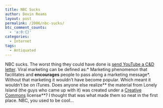 ```yaml
---
title: NBC Sucks
author: Devin Reams
layout: post
permalink: /2006/nbc-sucks/
btc_comment_counts:
  - 'a:0:{}'
categories:
  - Internet
tags:
  - Antiquated
---
```

NBC sucks. The worst thing they could have done is [send YouTube a C&#038;D letter][1]. Viral marketing can be defined as:* Marketing phenomenon that facilitates and **encourages** people to pass along a marketing message*. Without that marketing it wouldn&#8217;t have become popular. Which meant it wouldn&#8217;t be on iTunes. Does anyone else realize** the material from <span class="rss:item">Lonely Island (the guys who came up with it) was created under a <a href="http://creativecommons.org/licenses/by-nc-sa/2.0/">Creative Commons</a> license</span>**<span class="rss:item">? I thought that was what made them so neat in the first place. NBC, you used to be cool&#8230;</span>

 [1]: http://www.boingboing.net/2006/02/17/nbc_nastygrams_youtu.html